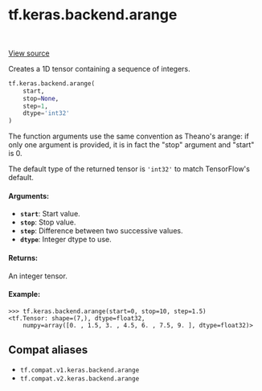 <div itemscope itemtype="http://developers.google.com/ReferenceObject">
<meta itemprop="name" content="tf.keras.backend.arange" />
<meta itemprop="path" content="Stable" />
</div>

# tf.keras.backend.arange

<!-- Insert buttons and diff -->

<table class="tfo-notebook-buttons tfo-api" align="left">
</table>

<a target="_blank" href="/code/stable/tensorflow/python/keras/backend.py">View source</a>



Creates a 1D tensor containing a sequence of integers.

``` python
tf.keras.backend.arange(
    start,
    stop=None,
    step=1,
    dtype='int32'
)
```



<!-- Placeholder for "Used in" -->

The function arguments use the same convention as
Theano's arange: if only one argument is provided,
it is in fact the "stop" argument and "start" is 0.

The default type of the returned tensor is `'int32'` to
match TensorFlow's default.

#### Arguments:


* <b>`start`</b>: Start value.
* <b>`stop`</b>: Stop value.
* <b>`step`</b>: Difference between two successive values.
* <b>`dtype`</b>: Integer dtype to use.


#### Returns:

An integer tensor.



#### Example:


```
>>> tf.keras.backend.arange(start=0, stop=10, step=1.5)
<tf.Tensor: shape=(7,), dtype=float32,
    numpy=array([0. , 1.5, 3. , 4.5, 6. , 7.5, 9. ], dtype=float32)>
```


## Compat aliases

* `tf.compat.v1.keras.backend.arange`
* `tf.compat.v2.keras.backend.arange`

